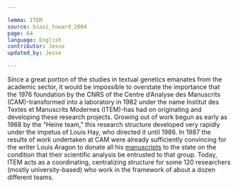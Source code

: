 ```yaml
---

lemma: ITEM
source: biasi_toward_2004
page: 64
language: English
contributor: Jesse
updated_by: Jesse

---
```

Since a great portion of the studies in textual genetics emanates from the academic sector, it would be impossible to overstate the importance that the 1976 foundation by the CNRS of the Centre d’Analyse des Manuscrits (CAM)-transformed into a laboratory in 1982 under the name Institut des Textes et Manuscrits Modernes (ITEM)-has had on originating and developing these research projects. Growing out of work begun as early as 1968 by the “Heine team,” this research structure developed very rapidly under the impetus of Louis Hay, who directed it until 1986. In 1987 the results of work undertaken at CAM were already sufficiently convincing for the writer Louis Aragon to donate all his [manuscripts](manuscript.html) to the state on the condition that their scientific analysis be entrusted to that group. Today, ITEM acts as a coordinating, centralizing structure for some 120 researchers (mostly university-based) who work in the framework of about a dozen different teams.
